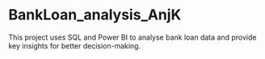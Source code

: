 # BankLoan_analysis_AnjK
This project uses SQL and Power BI to analyse bank loan data and provide key insights for better decision-making.
